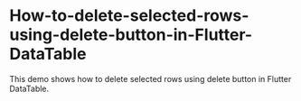 # How-to-delete-selected-rows-using-delete-button-in-Flutter-DataTable
This demo shows how to delete selected rows using delete button in Flutter DataTable.
